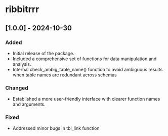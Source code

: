 # ribbitrrr

## [1.0.0] - 2024-10-30
### Added
- Initial release of the package.
- Included a comprehensive set of functions for data manipulation and analysis.
- Internal check_ambig_table_name() function to avoid ambiguous results when table names are redundant across schemas

### Changed
- Established a more user-friendly interface with clearer function names and arguments.

### Fixed
- Addressed minor bugs in tbl_link function
